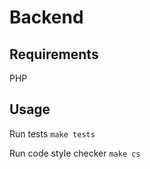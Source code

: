 # Backend

## Requirements

PHP

## Usage

Run tests
`make tests`

Run code style checker
`make cs`

